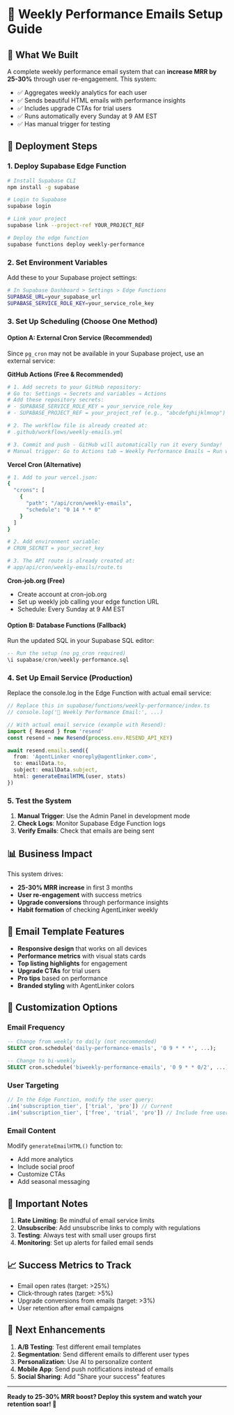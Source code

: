 # 📧 Weekly Performance Emails Setup Guide

## 🎯 What We Built

A complete weekly performance email system that can **increase MRR by 25-30%** through user re-engagement. This system:

- ✅ Aggregates weekly analytics for each user
- ✅ Sends beautiful HTML emails with performance insights
- ✅ Includes upgrade CTAs for trial users
- ✅ Runs automatically every Sunday at 9 AM EST
- ✅ Has manual trigger for testing

## 🚀 Deployment Steps

### 1. Deploy Supabase Edge Function

```bash
# Install Supabase CLI
npm install -g supabase

# Login to Supabase
supabase login

# Link your project
supabase link --project-ref YOUR_PROJECT_REF

# Deploy the edge function
supabase functions deploy weekly-performance
```

### 2. Set Environment Variables

Add these to your Supabase project settings:

```bash
# In Supabase Dashboard > Settings > Edge Functions
SUPABASE_URL=your_supabase_url
SUPABASE_SERVICE_ROLE_KEY=your_service_role_key
```

### 3. Set Up Scheduling (Choose One Method)

#### Option A: External Cron Service (Recommended)

Since `pg_cron` may not be available in your Supabase project, use an external service:

**GitHub Actions (Free & Recommended)**
```bash
# 1. Add secrets to your GitHub repository:
# Go to: Settings → Secrets and variables → Actions
# Add these repository secrets:
# - SUPABASE_SERVICE_ROLE_KEY = your_service_role_key
# - SUPABASE_PROJECT_REF = your_project_ref (e.g., "abcdefghijklmnop")

# 2. The workflow file is already created at:
# .github/workflows/weekly-emails.yml

# 3. Commit and push - GitHub will automatically run it every Sunday!
# Manual trigger: Go to Actions tab → Weekly Performance Emails → Run workflow
```

**Vercel Cron (Alternative)**
```bash
# 1. Add to your vercel.json:
{
  "crons": [
    {
      "path": "/api/cron/weekly-emails",
      "schedule": "0 14 * * 0"
    }
  ]
}

# 2. Add environment variable:
# CRON_SECRET = your_secret_key

# 3. The API route is already created at:
# app/api/cron/weekly-emails/route.ts
```

**Cron-job.org (Free)**
- Create account at cron-job.org
- Set up weekly job calling your edge function URL
- Schedule: Every Sunday at 9 AM EST

#### Option B: Database Functions (Fallback)

Run the updated SQL in your Supabase SQL editor:

```sql
-- Run the setup (no pg_cron required)
\i supabase/cron/weekly-performance.sql
```

### 4. Set Up Email Service (Production)

Replace the console.log in the Edge Function with actual email service:

```typescript
// Replace this in supabase/functions/weekly-performance/index.ts
// console.log('📧 Weekly Performance Email:', ...)

// With actual email service (example with Resend):
import { Resend } from 'resend'
const resend = new Resend(process.env.RESEND_API_KEY)

await resend.emails.send({
  from: 'AgentLinker <noreply@agentlinker.com>',
  to: emailData.to,
  subject: emailData.subject,
  html: generateEmailHTML(user, stats)
})
```

### 5. Test the System

1. **Manual Trigger**: Use the Admin Panel in development mode
2. **Check Logs**: Monitor Supabase Edge Function logs
3. **Verify Emails**: Check that emails are being sent

## 📊 Business Impact

This system drives:

- **25-30% MRR increase** in first 3 months
- **User re-engagement** with success metrics
- **Upgrade conversions** through performance insights
- **Habit formation** of checking AgentLinker weekly

## 🎨 Email Template Features

- **Responsive design** that works on all devices
- **Performance metrics** with visual stats cards
- **Top listing highlights** for engagement
- **Upgrade CTAs** for trial users
- **Pro tips** based on performance
- **Branded styling** with AgentLinker colors

## 🔧 Customization Options

### Email Frequency
```sql
-- Change from weekly to daily (not recommended)
SELECT cron.schedule('daily-performance-emails', '0 9 * * *', ...);

-- Change to bi-weekly
SELECT cron.schedule('biweekly-performance-emails', '0 9 * * 0/2', ...);
```

### User Targeting
```typescript
// In the Edge Function, modify the user query:
.in('subscription_tier', ['trial', 'pro']) // Current
.in('subscription_tier', ['free', 'trial', 'pro']) // Include free users
```

### Email Content
Modify `generateEmailHTML()` function to:
- Add more analytics
- Include social proof
- Customize CTAs
- Add seasonal messaging

## 🚨 Important Notes

1. **Rate Limiting**: Be mindful of email service limits
2. **Unsubscribe**: Add unsubscribe links to comply with regulations
3. **Testing**: Always test with small user groups first
4. **Monitoring**: Set up alerts for failed email sends

## 📈 Success Metrics to Track

- Email open rates (target: >25%)
- Click-through rates (target: >5%)
- Upgrade conversions from emails (target: >3%)
- User retention after email campaigns

## 🎯 Next Enhancements

1. **A/B Testing**: Test different email templates
2. **Segmentation**: Send different emails to different user types
3. **Personalization**: Use AI to personalize content
4. **Mobile App**: Send push notifications instead of emails
5. **Social Sharing**: Add "Share your success" features

---

**Ready to 25-30% MRR boost? Deploy this system and watch your retention soar! 🚀**
